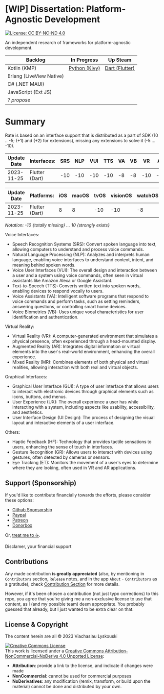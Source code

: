 # [WIP] Dissertation: Platform-Agnostic Development
[![License: CC BY-NC-ND 4.0](https://img.shields.io/badge/License-CC_BY--NC--ND_4.0-lightgrey.svg)](https://creativecommons.org/licenses/by-nc-nd/4.0/) 

An independent research of frameworks for platform-agnostic development.

| Backlog | In Progress | Up Steam |
|---------|-------------|----------|
| Kotlin (KMP)  | [Python (Kivy)](https://github.com/lyskouski/app-finance)| [Dart (Flutter)](https://github.com/lyskouski/app-finance)  |
| Erlang (LiveView Native) | |
| C# (.NET MAUI) | | 
| JavaScript (Ext JS) | |
| ? _propose_ | |


# Summary
Rate is based on an interface support that is distributed as a part of SDK (10 .. -5; (+1) and (+2) for extensions), missing any extensions to solve it (-5 ... -10).

| Update Date | Interfaces:| SRS | NLP | VUI | TTS | VA  | VB  | VR  | AR  | MR  | GUI | UX  | UI  | HF  |  GR | ET  |
|-------------|------------------------------|-----|-----|-----|-----|-----|-----|-----|-----|-----|-----|-----|-----|-----|-----|-----|
| 2023-11-25  | Flutter (Dart)               | -10 | -10 | -10 | -10 | -8  | -8  | -10 | -10 | -10 | 0   | 0   | 0   | -10 | -10 | -10 |


|  Update Date | Platforms: | iOS | macOS | tvOS | visionOS | watchOS | Windows | Linux | Mainframe |
|--------------|------------------------------|-----|-------|------|----------|---------|---------|-------|-----------|
|  2023-11-25  | Flutter (Dart)               | 8   |  8    |  -10 | -10      | -8      | 8       | 5     | -10       |

_Notation: -10 {totally missing} ... 10 {strongly exists}_
 
Voice Interfaces:
- Speech Recognition Systems (SRS): Convert spoken language into text, allowing computers to understand and process voice commands.
- Natural Language Processing (NLP): Analyzes and interprets human language, enabling voice interfaces to understand context, intent, and meaning behind spoken words.
- Voice User Interfaces (VUI): The overall design and interaction between a user and a system using voice commands, often seen in virtual assistants like Amazon Alexa or Google Assistant.
- Text-to-Speech (TTS): Converts written text into spoken words, enabling devices to respond vocally to users.
- Voice Assistants (VA): Intelligent software programs that respond to voice commands and perform tasks, such as setting reminders, answering questions, or controlling smart home devices.
- Voice Biometrics (VB): Uses unique vocal characteristics for user identification and authentication.

Virtual Reality:
- Virtual Reality (VR): A computer-generated environment that simulates a physical presence, often experienced through a head-mounted display.
- Augmented Reality (AR): Integrates digital information or virtual elements into the user's real-world environment, enhancing the overall experience.
- Mixed Reality (MR): Combines elements of both physical and virtual realities, allowing interaction with both real and virtual objects.

Graphical Interfaces:
- Graphical User Interface (GUI): A type of user interface that allows users to interact with electronic devices through graphical elements such as icons, buttons, and menus.
- User Experience (UX): The overall experience a user has while interacting with a system, including aspects like usability, accessibility, and aesthetics.
- User Interface Design (UI Design): The process of designing the visual layout and interactive elements of a user interface.

Others:
- Haptic Feedback (HF): Technology that provides tactile sensations to users, enhancing the sense of touch in interfaces.
- Gesture Recognition (GR): Allows users to interact with devices using gestures, often detected by cameras or sensors.
- Eye Tracking (ET): Monitors the movement of a user's eyes to determine where they are looking, often used in VR and AR applications.




## Support (Sponsorship)

If you'd like to contribute financially towards the efforts, please consider these options:

* [Github Sponsorship](https://github.com/users/lyskouski/sponsorship)
* [Paypal](https://www.paypal.me/terCAD)
* [Patreon](https://www.patreon.com/terCAD)
* [Donorbox](https://donorbox.org/tercad)

Or, [treat me to :coffee:](https://www.buymeacoffee.com/lyskouski).

Disclamer, your financial support 

## Contributions

Any made contribution **is greatly appreciated** (also, by mentioning in `Contributors` section, `Release` notes, and 
in the app `About` - `Contributors` as a gratitude), check [Contribution Section](./CONTRIBUTING.md) for more details.

However, if it's been chosen a contribution (not just typo corrections) to this repo, you agree that you're giving
me a non-exclusive license to use that content, as I (and my possible team) deem appropriate. You probably guessed 
that already, but I just wanted to be extra clear on that.

## License & Copyright

The content herein are all &copy; 2023 Viachaslau Lyskouski

<a rel="license" href="http://creativecommons.org/licenses/by-nc-nd/4.0/"><img alt="Creative Commons License" style="border-width:0" src="https://i.creativecommons.org/l/by-nc-nd/4.0/88x31.png" /></a><br />This work is licensed under a <a rel="license" href="http://creativecommons.org/licenses/by-nc-nd/4.0/">Creative Commons Attribution-NonCommercial-NoDerivs 4.0 Unported License</a>:
- **Attribution**: provide a link to the license, and indicate if changes were made
- **NonCommercial**: cannot be used for commercial purposes
- **NoDerivatives**: any modification (remix, transform, or build upon the material) cannot be done and distributed by your own. 

